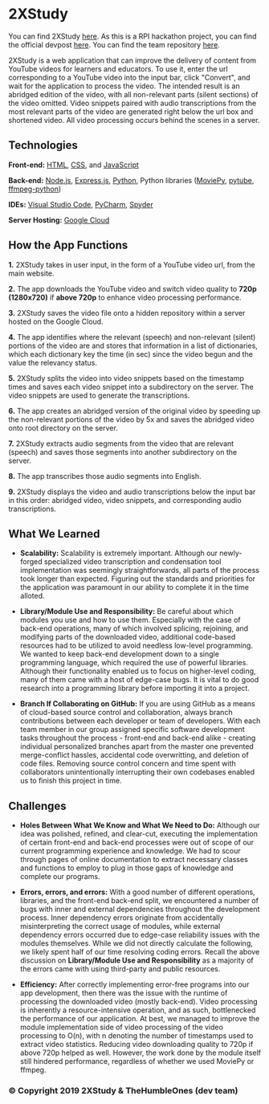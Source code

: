 # 2XStudy
You can find 2XStudy [here](https://two-x-study.herokuapp.com/index.html). As this is a RPI hackathon project, you can find the official devpost [here](https://devpost.com/software/2xstudy-yhl6w0). You can find the team repository [here](https://github.com/Gavin-Song/2XStudy). 

2XStudy is a web application that can improve the delivery of content from YouTube videos for learners and educators. To use it, enter the url corresponding to a YouTube video into the input bar, click "Convert", and wait for the application to process the video. The intended result is an abridged edition of the video, with all non-relevant parts (silent sections) of the video omitted. Video snippets paired with audio transcriptions from the most relevant parts of the video are generated right below the url box and shortened video. All video processing occurs behind the scenes in a server. 

## Technologies
**Front-end:** [HTML](https://developer.mozilla.org/en-US/docs/Web/HTML), [CSS](https://developer.mozilla.org/en-US/docs/Web/CSS), and [JavaScript](https://developer.mozilla.org/en-US/docs/Web/JavaScript/) 

**Back-end:** [Node.js](https://nodejs.org/en/), [Express.js](https://expressjs.com/), [Python](https://www.python.org/), Python libraries ([MoviePy](https://zulko.github.io/moviepy/), [pytube](https://github.com/nficano/pytube), [ffmpeg-python](https://pypi.org/project/ffmpeg-python/))

**IDEs:** [Visual Studio Code](https://code.visualstudio.com/), [PyCharm](https://www.jetbrains.com/pycharm/), [Spyder](https://www.spyder-ide.org/)

**Server Hosting:** [Google Cloud](https://cloud.google.com/)

## How the App Functions
**1.** 2XStudy takes in user input, in the form of a YouTube video url, from the main website.

**2.** The app downloads the YouTube video and switch video quality to **720p (1280x720)** if **above 720p** to enhance video processing performance.

**3.** 2XStudy saves the video file onto a hidden repository within a server hosted on the Google Cloud. 

**4.** The app identifies where the relevant (speech) and non-relevant (silent) portions of the video are and stores that information in a list of dictionaries, which each dictionary key the time (in sec) since the video begun and the value the relevancy status.

**5.** 2XStudy splits the video into video snippets based on the timestamp times and saves each video snippet into a subdirectory on the server. The video snippets are used to generate the transcriptions.

**6.** The app creates an abridged version of the original video by speeding up the non-relevant portions of the video by 5x and saves the abridged video onto root directory on the server.

**7.** 2XStudy extracts audio segments from the video that are relevant (speech) and saves those segments into another subdirectory on the server.

**8.** The app transcribes those audio segments into English. 

**9.** 2XStudy displays the video and audio transcriptions below the input bar in this order: abridged video, video snippets, and corresponding audio transcriptions.

## What We Learned
* **Scalability:** Scalability is extremely important. Although our newly-forged specialized video transcription and condensation tool implementation was seemingly straightforwards, all parts of the process took longer than expected. Figuring out the standards and priorities for the application was paramount in our ability to complete it in the time alloted.

* **Library/Module Use and Responsibility:** Be careful about which modules you use and how to use them. Especially with the case of back-end operations, many of which involved splicing, rejoining, and modifying parts of the downloaded video, additional code-based resources had to be utilized to avoid needless low-level programming. We wanted to keep back-end development down to a single programming language, which required the use of powerful libraries. Although their functionality enabled us to focus on higher-level coding, many of them came with a host of edge-case bugs. It is vital to do good research into a programming library before importing it into a project.

* **Branch If Collaborating on GitHub:** If you are using GitHub as a means of cloud-based source control and collaboration, always branch contributions between each developer or team of developers. With each team member in our group assigned specific software development tasks throughout the process - front-end and back-end alike - creating individual personalized branches apart from the master one prevented merge-conflict hassles, accidental code overwritting, and deletion of code files. Removing source control concern and time spent with collaborators unintentionally interrupting their own codebases enabled us to finish this project in time. 

## Challenges
* **Holes Between What We Know and What We Need to Do:** Although our idea was polished, refined, and clear-cut, executing the implementation of certain front-end and back-end processes were out of scope of our current programming experience and knowledge. We had to scour through pages of online documentation to extract necessary classes and functions to employ to plug in those gaps of knowledge and complete our programs.

* **Errors, errors, and errors:** With a good number of different operations, libraries, and the front-end back-end split, we encountered a number of bugs with inner and external dependencies throughout the development process. Inner dependency errors originate from accidentally misinterpreting the correct usage of modules, while external dependency errors occurred due to edge-case reliability issues with the modules themselves. While we did not directly calculate the following, we likely spent half of our time resolving coding errors. Recall the above discussion on **Library/Module Use and Responsibility** as a majority of the errors came with using third-party and public resources.

* **Efficiency:** After correctly implementing error-free programs into our app development, then there was the issue with the runtime of processing the downloaded video (mostly back-end). Video processing is inherently a resource-intensive operation, and as such, bottlenecked the performance of our application. At best, we managed to improve the module implementation side of video processing of the video processing to O(n), with n denoting the number of timestamps used to extract video statistics. Reducing video downloading quality to 720p if above 720p helped as well. However, the work done by the module itself still hindered performance, regardless of whether we used MoviePy or ffmpeg.

### © Copyright 2019 2XStudy & TheHumbleOnes (dev team)
